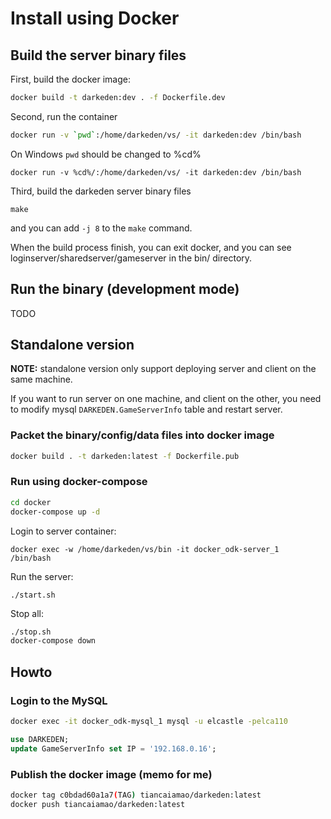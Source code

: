 # Install using Docker

## Build the server binary files

First, build the docker image:

```bash
docker build -t darkeden:dev . -f Dockerfile.dev
```

Second, run the container

```bash
docker run -v `pwd`:/home/darkeden/vs/ -it darkeden:dev /bin/bash
```

On Windows `pwd` should be changed to %cd%

```
docker run -v %cd%/:/home/darkeden/vs/ -it darkeden:dev /bin/bash
```

Third, build the darkeden server binary files

```
make
```

and you can add `-j 8` to the `make` command.

When the build process finish, you can exit docker, and you can see loginserver/sharedserver/gameserver in the bin/ directory.


## Run the binary (development mode)


TODO















## Standalone version

**NOTE:** standalone version only support deploying server and client on the same machine.

If you want to run server on one machine, and client on the other, you need to modify mysql `DARKEDEN.GameServerInfo` table and restart server.

### Packet the binary/config/data files into docker image

```sh
docker build . -t darkeden:latest -f Dockerfile.pub
```

### Run using docker-compose


```sh
cd docker
docker-compose up -d
```

Login to server container:

```
docker exec -w /home/darkeden/vs/bin -it docker_odk-server_1  /bin/bash
```

Run the server:

```
./start.sh
```


Stop all:

```sh
./stop.sh
docker-compose down
```










## Howto

### Login to the MySQL

```sh
docker exec -it docker_odk-mysql_1 mysql -u elcastle -pelca110
```

```SQL
use DARKEDEN;
update GameServerInfo set IP = '192.168.0.16';
```

### Publish the docker image (memo for me)

```sh
docker tag c0bdad60a1a7(TAG) tiancaiamao/darkeden:latest
docker push tiancaiamao/darkeden:latest
```
